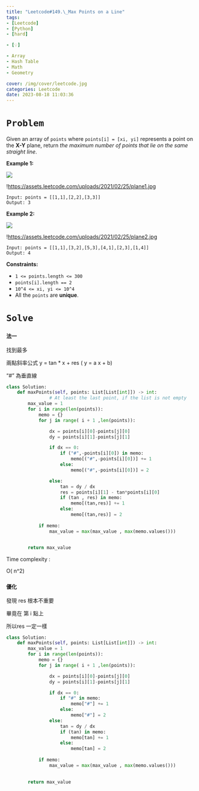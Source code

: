 ```yaml
---
title: "Leetcode#149.\_Max Points on a Line"
tags:
- [Leetcode]
- [Python]
- [hard]

- [💡]

- Array
- Hash Table
- Math
- Geometry

cover: /img/cover/leetcode.jpg
categories: Leetcode
date: 2023-08-18 11:03:36
---
```


# `Problem`

Given an array of `points` where `points[i] = [xi, yi]` represents a point on the **X-Y** plane, return *the maximum number of points that lie on the same straight line*.

**Example 1:**

![](https://assets.leetcode.com/uploads/2021/02/25/plane1.jpg)

!https://assets.leetcode.com/uploads/2021/02/25/plane1.jpg

```
Input: points = [[1,1],[2,2],[3,3]]
Output: 3

```

**Example 2:**

![](https://assets.leetcode.com/uploads/2021/02/25/plane2.jpg)

!https://assets.leetcode.com/uploads/2021/02/25/plane2.jpg

```
Input: points = [[1,1],[3,2],[5,3],[4,1],[2,3],[1,4]]
Output: 4

```

**Constraints:**

- `1 <= points.length <= 300`
- `points[i].length == 2`
- `10^4 <= xi, yi <= 10^4`
- All the `points` are **unique**.

# `Solve`

### `法一`

找到最多

兩點斜率公式 y = tan * x + res             ( y = a x  + b)

“#” 為垂直線

```python
class Solution:
    def maxPoints(self, points: List[List[int]]) -> int:
				# At least the last point, if the list is not empty
        max_value = 1
        for i in range(len(points)):
            memo = {}
            for j in range( i + 1 ,len(points)):

                dx = points[i][0]-points[j][0]
                dy = points[i][1]-points[j][1]

                if dx == 0:
                    if ("#",-points[i][0]) in memo:
                        memo[("#",-points[i][0])] += 1
                    else:
                        memo[("#",-points[i][0])] = 2

                else:
                    tan = dy / dx
                    res = points[i][1] - tan*points[i][0]
                    if (tan , res) in memo:
                        memo[(tan,res)] += 1
                    else:
                        memo[(tan,res)] = 2
                
            if memo:
                max_value = max(max_value , max(memo.values()))

            
        return max_value
```

Time complexity :

O( n^2)

### `優化`

發現 res 根本不重要

畢竟在 第 i 點上

所以res 一定一樣

```python
class Solution:
    def maxPoints(self, points: List[List[int]]) -> int:
        max_value = 1
        for i in range(len(points)):
            memo = {}
            for j in range( i + 1 ,len(points)):

                dx = points[i][0]-points[j][0]
                dy = points[i][1]-points[j][1]

                if dx == 0:
                    if "#" in memo:
                        memo["#"] += 1
                    else:
                        memo["#"] = 2
                else:
                    tan = dy / dx
                    if (tan) in memo:
                        memo[tan] += 1
                    else:
                        memo[tan] = 2
                        
            if memo:
                max_value = max(max_value , max(memo.values()))

            
        return max_value
```